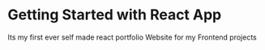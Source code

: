 # Getting Started with React App

Its my first ever self made react portfolio Website for my Frontend projects
